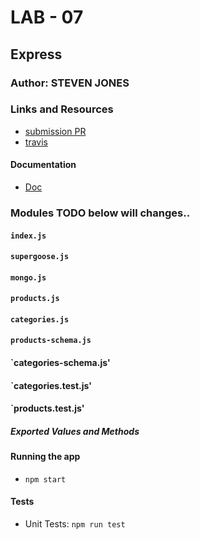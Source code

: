 # LAB - 07

## Express

### Author: STEVEN JONES

### Links and Resources
* [submission PR](https://github.com/colosrjones-401d4/lab-07/tree/express)
* [travis](https://travis-ci.com/colosrjones-401d4/lab-07.svg?branch=master)

#### Documentation
* [Doc](https://github.com/DeltaVCode/cr-js-401d4/tree/master/curriculum/class-07/lab)

### Modules TODO below will changes..
#### `index.js`
#### `supergoose.js`
#### `mongo.js`
#### `products.js`
#### `categories.js`
#### `products-schema.js`
#### `categories-schema.js'
#### `categories.test.js'
#### `products.test.js'
##### Exported Values and Methods


#### Running the app
* `npm start`

  
#### Tests
* Unit Tests: `npm run test`


